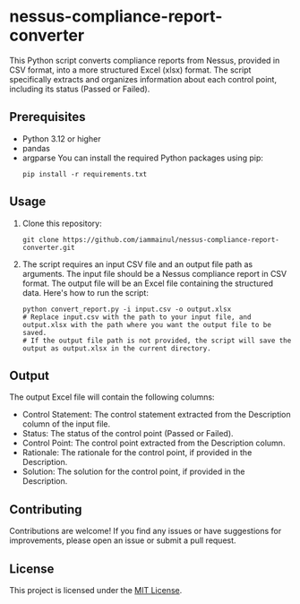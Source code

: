 # nessus-compliance-report-converter
This Python script converts compliance reports from Nessus, provided in CSV format, into a more structured Excel (xlsx) format. The script specifically extracts and organizes information about each control point, including its status (Passed or Failed).

## Prerequisites
- Python 3.12 or higher
- pandas
- argparse
You can install the required Python packages using pip:
  ```shell
  pip install -r requirements.txt
  ```

## Usage
1. Clone this repository:
    ```shell
    git clone https://github.com/iammainul/nessus-compliance-report-converter.git
    ```
2. The script requires an input CSV file and an output file path as arguments. The input file should be a Nessus compliance report in CSV format. The output file will be an Excel file containing the structured data. Here's how to run the script:
   ```shell
   python convert_report.py -i input.csv -o output.xlsx
   # Replace input.csv with the path to your input file, and output.xlsx with the path where you want the output file to be saved. 
   # If the output file path is not provided, the script will save the output as output.xlsx in the current directory.
   ```

## Output
The output Excel file will contain the following columns:
 - Control Statement: The control statement extracted from the Description column of the input file.
 - Status: The status of the control point (Passed or Failed).
 - Control Point: The control point extracted from the Description column.
 - Rationale: The rationale for the control point, if provided in the Description.
 - Solution: The solution for the control point, if provided in the Description.

## Contributing
Contributions are welcome! If you find any issues or have suggestions for improvements, please open an issue or submit a pull request.

## License
This project is licensed under the [MIT License](LICENSE).

